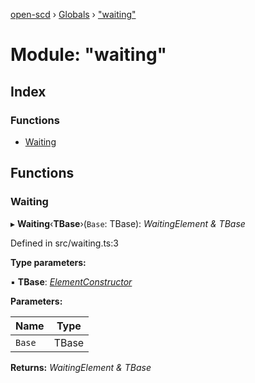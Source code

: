 [open-scd](../README.md) › [Globals](../globals.md) › ["waiting"](_waiting_.md)

# Module: "waiting"

## Index

### Functions

* [Waiting](_waiting_.md#waiting)

## Functions

###  Waiting

▸ **Waiting**‹**TBase**›(`Base`: TBase): *WaitingElement & TBase*

Defined in src/waiting.ts:3

**Type parameters:**

▪ **TBase**: *[ElementConstructor](_foundation_.md#elementconstructor)*

**Parameters:**

Name | Type |
------ | ------ |
`Base` | TBase |

**Returns:** *WaitingElement & TBase*
